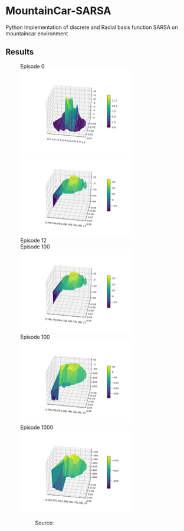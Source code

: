 # MountainCar-SARSA
Python Implementation of discrete and Radial basis function SARSA on mountaincar environment

## Results
<figure>
  <figcaption> Episode 0 </figcaption>
  <img src="images/animated_volcano0.gif" width="300"> <img src="images/animated_volcano12.gif" width="300" title="Episode 12">
  <figcaption> Episode 12 </figcaption> <figcaption> Episode 100 </figcaption>
  <img src="images/animated_volcano12.gif" width="300" title="Episode 12">
  <figcaption> Episode 100 </figcaption>
  <img src="images/animated_volcano104.gif" width="300" title="Episode 100">
  <figcaption> Episode 1000 </figcaption>
  <img src="images/animated_volcano.gif" width="300" title="Episode 1000">
<figure>
Source: 
